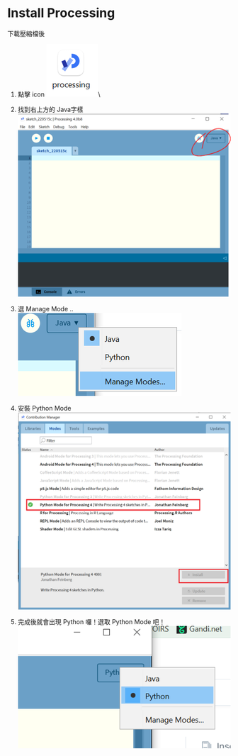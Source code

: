 # Install Processing

下載壓縮檔後

1. 點擊 icon ![](<.gitbook/assets/圖片 (4).png>)\

2. 找到右上方的 Java字樣\
   ![](<.gitbook/assets/圖片 (5).png>)
3. 選 Manage Mode ..\
   ![](.gitbook/assets/圖片.png)
4. 安裝 Python Mode\
   ![](<.gitbook/assets/圖片 (6).png>)
5. 完成後就會出現 Python 囉！選取 Python Mode 吧！\
   ![](<.gitbook/assets/圖片 (1).png>)

